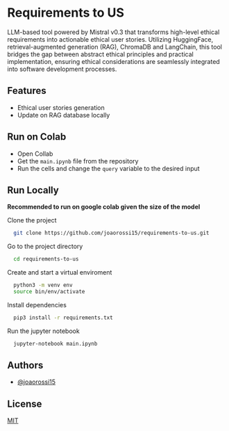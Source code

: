 # Requirements to US

LLM-based tool powered by Mistral v0.3 that transforms high-level ethical requirements into actionable ethical user stories. Utilizing HuggingFace, retrieval-augmented generation (RAG), ChromaDB and LangChain, this tool bridges the gap between abstract ethical principles and practical implementation, ensuring ethical considerations are seamlessly integrated into software development processes.


## Features

- Ethical user stories generation
- Update on RAG database locally



## Run on Colab
- Open Collab
- Get the `main.ipynb` file from the repository
- Run the cells and change the `query` variable to the desired input

## Run Locally
**Recommended to run on google colab given the size of the model**

Clone the project

```bash
  git clone https://github.com/joaorossi15/requirements-to-us.git
```

Go to the project directory

```bash
  cd requirements-to-us
```

Create and start a virtual enviroment

```bash
  python3 -m venv env
  source bin/env/activate
```

Install dependencies

```bash
  pip3 install -r requirements.txt
```

Run the jupyter notebook

```bash
  jupyter-notebook main.ipynb
```


## Authors

- [@joaorossi15](https://www.github.com/joaorossi15)


## License

[MIT](https://choosealicense.com/licenses/mit/)

